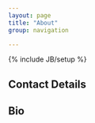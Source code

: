 ```yaml
---
layout: page
title: "About"
group: navigation

---
```

{% include JB/setup %}

## Contact Details

## Bio


